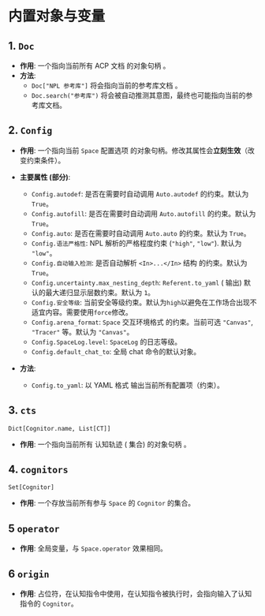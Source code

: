 #  内置对象与变量

## 1. `Doc`
- **作用**: 一个指向当前所有 ACP 文档 的对象句柄 。
- **方法**:
	* `Doc["NPL 参考库"]` 将会指向当前的参考库文档 。
	* `Doc.search("参考库")` 将会被自动推测其意图，最终也可能指向当前的参考库文档。

## 2. `Config`

-   **作用**: 一个指向当前 `Space` 配置选项  的对象句柄。修改其属性会**立刻生效**（改变约束条件）。
-   **主要属性 (部分)**:
    -   `Config.autodef`: 是否在需要时自动调用 `Auto.autodef` 的约束。默认为 `True`。
    -   `Config.autofill`: 是否在需要时自动调用 `Auto.autofill` 的约束。默认为 `True`。
    -   `Config.auto`: 是否在需要时自动调用 `Auto.auto` 的约束。默认为 `True`。
    -   `Config.语法严格性`: NPL  解析的严格程度约束 (`"high"`, `"low"`). 默认为 `"low"`。
    -   `Config.自动输入检测`: 是否自动解析 `<In>...</In>` 结构  的约束。默认为 `True`。
    -   `Config.uncertainty.max_nesting_depth`: `Referent.to_yaml` ( 输出) 默认的最大递归显示层数约束。默认为 `1`。
    -   `Config.安全等级`: 当前安全等级约束。默认为`high`以避免在工作场合出现不适宜内容。需要使用`force`修改。
    -   `Config.arena_format`: `Space` 交互环境格式  的约束。当前可选 `"Canvas"`, `"Tracer"` 等。默认为 `"Canvas"`。
    -    `Config.SpaceLog.level`: `SpaceLog` 的日志等级。
    -    `Config.default_chat_to`: 全局 chat 命令的默认对象。

-   **方法**:
    -   `Config.to_yaml`: 以 YAML 格式  输出当前所有配置项（约束）。


## 3. `cts`

`Dict[Cognitor.name, List[CT]]`

- **作用**: 一个指向当前所有 认知轨迹 ( 集合) 的对象句柄 。

## 4. `cognitors`

`Set[Cognitor]`

- **作用**: 一个存放当前所有参与 `Space` 的 `Cognitor` 的集合。

## 5 `operator`

- **作用**: 全局变量，与 `Space.operator` 效果相同。

## 6 `origin`

- **作用**: 占位符，在认知指令中使用，在认知指令被执行时，会指向输入了认知指令的 `Cognitor`。